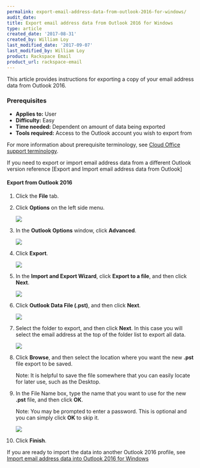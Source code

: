 ```yaml
---
permalink: export-email-address-data-from-outlook-2016-for-windows/
audit_date:
title: Export email address data from Outlook 2016 for Windows
type: article
created_date: '2017-08-31'
created_by: William Loy
last_modified_date: '2017-09-07'
last_modified_by: William Loy
product: Rackspace Email
product_url: rackspace-email
---
```


This article provides instructions for exporting a copy of your email address data from Outlook 2016.

### Prerequisites

- **Applies to:** User
- **Difficulty:** Easy
- **Time needed:** Dependent on amount of data being exported
- **Tools required:**  Access to the Outlook account you wish to export from

For more information about prerequisite terminology, see [Cloud Office support terminology](/how-to/cloud-office-support-terminology/).

If you need to export or import email address data from a different Outlook version reference [Export and Import email address data from Outlook]

#### Export from Outlook 2016

1. Click the **File** tab.
2. Click **Options** on the left side menu.

    <img src="{% asset_path rackspace-email/export-email-address-from-outlook-2016-for-windows/options2016.png %}" />

3. In the **Outlook Options** window, click **Advanced**.

    <img src="{% asset_path rackspace-email/export-email-address-from-outlook-2016-for-windows/advanced2016.png %}" />

4. Click **Export**.

    <img src="{% asset_path rackspace-email/export-email-address-from-outlook-2016-for-windows/export2016.png %}" />

5. In the **Import and Export Wizard**, click **Export to a file**, and then click **Next**.

    <img src="{% asset_path rackspace-email/export-email-address-from-outlook-2016-for-windows/export_to_file2016.png %}" />

6. Click **Outlook Data File (.pst)**, and then click **Next**.

    <img src="{% asset_path rackspace-email/export-email-address-from-outlook-2016-for-windows/outlook_data_file2016.png %}" />

7. Select the folder to export, and then click **Next**. In this case you will select the email address at the top of the folder list to export all data.  

    <img src="{% asset_path rackspace-email/export-email-address-from-outlook-2016-for-windows/export_folder_list2016.png %}" />

8. Click **Browse**, and then select the location where you want the new **.pst** file export to be saved.

    Note: It is helpful to save the file somewhere that you can easily locate for later use, such as the Desktop.

9. In the File Name box, type the name that you want to use for the new **.pst** file, and then click **OK**.

    Note: You may be prompted to enter a password. This is optional and you can simply click **OK** to skip it.

    <img src="{% asset_path rackspace-email/export-email-address-from-outlook-2016-for-windows/browse_finish2016.png %}" />

10. Click **Finish**.


If you are ready to import the data into another Outlook 2016 profile, see [Import email address data into Outlook 2016 for Windows](how-to/import-email-address-data-into-outlook-2016-for-windows)
